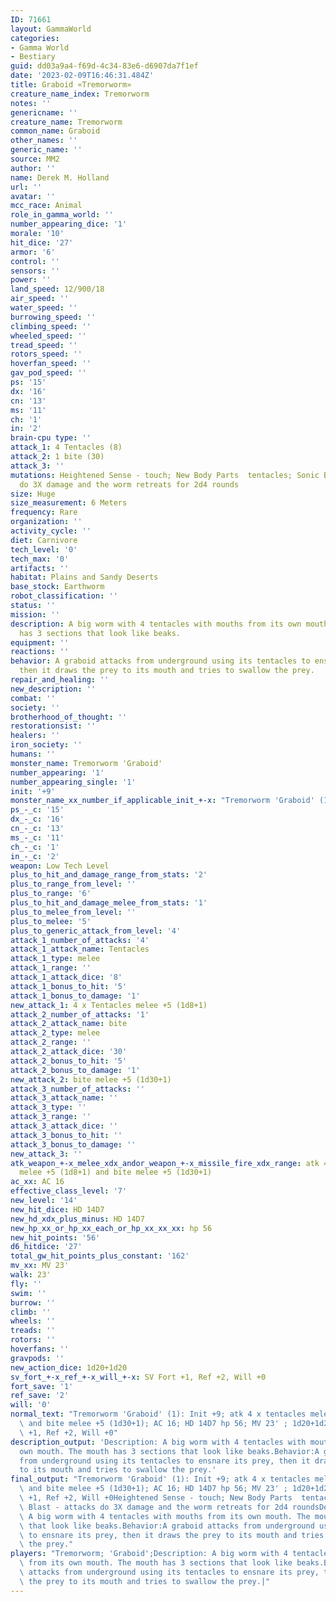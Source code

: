 ```yaml
---
ID: 71661
layout: GammaWorld
categories:
- Gamma World
- Bestiary
guid: dd03a9a4-f69d-4c34-83e6-d6907da7f1ef
date: '2023-02-09T16:46:31.484Z'
title: Graboid «Tremorworm»
creature_name_index: Tremorworm
notes: ''
genericname: ''
creature_name: Tremorworm
common_name: Graboid
other_names: ''
generic_name: ''
source: MM2
author: ''
name: Derek M. Holland
url: ''
avatar: ''
mcc_race: Animal
role_in_gamma_world: ''
number_appearing_dice: '1'
morale: '10'
hit_dice: '27'
armor: '6'
control: ''
sensors: ''
power: ''
land_speed: 12/900/18
air_speed: ''
water_speed: ''
burrowing_speed: ''
climbing_speed: ''
wheeled_speed: ''
tread_speed: ''
rotors_speed: ''
hoverfan_speed: ''
gav_pod_speed: ''
ps: '15'
dx: '16'
cn: '13'
ms: '11'
ch: '1'
in: '2'
brain-cpu type: ''
attack_1: 4 Tentacles (8)
attack_2: 1 bite (30)
attack_3: ''
mutations: Heightened Sense - touch; New Body Parts  tentacles; Sonic Blast - attacks
  do 3X damage and the worm retreats for 2d4 rounds
size: Huge
size_measurement: 6 Meters
frequency: Rare
organization: ''
activity_cycle: ''
diet: Carnivore
tech_level: '0'
tech_max: '0'
artifacts: ''
habitat: Plains and Sandy Deserts
base_stock: Earthworm
robot_classification: ''
status: ''
mission: ''
description: A big worm with 4 tentacles with mouths from its own mouth. The mouth
  has 3 sections that look like beaks.
equipment: ''
reactions: ''
behavior: A graboid attacks from underground using its tentacles to ensnare its prey,
  then it draws the prey to its mouth and tries to swallow the prey.
repair_and_healing: ''
new_description: ''
combat: ''
society: ''
brotherhood_of_thought: ''
restorationsist: ''
healers: ''
iron_society: ''
humans: ''
monster_name: Tremorworm 'Graboid'
number_appearing: '1'
number_appearing_single: '1'
init: '+9'
monster_name_xx_number_if_applicable_init_+-x: "Tremorworm 'Graboid' (1): Init +9"
ps_-_c: '15'
dx_-_c: '16'
cn_-_c: '13'
ms_-_c: '11'
ch_-_c: '1'
in_-_c: '2'
weapon: Low Tech Level
plus_to_hit_and_damage_range_from_stats: '2'
plus_to_range_from_level: ''
plus_to_range: '6'
plus_to_hit_and_damage_melee_from_stats: '1'
plus_to_melee_from_level: ''
plus_to_melee: '5'
plus_to_generic_attack_from_level: '4'
attack_1_number_of_attacks: '4'
attack_1_attack_name: Tentacles
attack_1_type: melee
attack_1_range: ''
attack_1_attack_dice: '8'
attack_1_bonus_to_hit: '5'
attack_1_bonus_to_damage: '1'
new_attack_1: 4 x Tentacles melee +5 (1d8+1)
attack_2_number_of_attacks: '1'
attack_2_attack_name: bite
attack_2_type: melee
attack_2_range: ''
attack_2_attack_dice: '30'
attack_2_bonus_to_hit: '5'
attack_2_bonus_to_damage: '1'
new_attack_2: bite melee +5 (1d30+1)
attack_3_number_of_attacks: ''
attack_3_attack_name: ''
attack_3_type: ''
attack_3_range: ''
attack_3_attack_dice: ''
attack_3_bonus_to_hit: ''
attack_3_bonus_to_damage: ''
new_attack_3: ''
atk_weapon_+-x_melee_xdx_andor_weapon_+-x_missile_fire_xdx_range: atk 4 x tentacles
  melee +5 (1d8+1) and bite melee +5 (1d30+1)
ac_xx: AC 16
effective_class_level: '7'
new_level: '14'
new_hit_dice: HD 14D7
new_hd_xdx_plus_minus: HD 14D7
new_hp_xx_or_hp_xx_each_or_hp_xx_xx_xx: hp 56
new_hit_points: '56'
d6_hitdice: '27'
total_gw_hit_points_plus_constant: '162'
mv_xx: MV 23'
walk: 23'
fly: ''
swim: ''
burrow: ''
climb: ''
wheels: ''
treads: ''
rotors: ''
hoverfans: ''
gravpods: ''
new_action_dice: 1d20+1d20
sv_fort_+-x_ref_+-x_will_+-x: SV Fort +1, Ref +2, Will +0
fort_save: '1'
ref_save: '2'
will: '0'
normal_text: "Tremorworm 'Graboid' (1): Init +9; atk 4 x tentacles melee +5 (1d8+1)\
  \ and bite melee +5 (1d30+1); AC 16; HD 14D7 hp 56; MV 23' ; 1d20+1d20; SV Fort\
  \ +1, Ref +2, Will +0"
description_output: 'Description: A big worm with 4 tentacles with mouths from its
  own mouth. The mouth has 3 sections that look like beaks.Behavior:A graboid attacks
  from underground using its tentacles to ensnare its prey, then it draws the prey
  to its mouth and tries to swallow the prey.'
final_output: "Tremorworm 'Graboid' (1): Init +9; atk 4 x tentacles melee +5 (1d8+1)\
  \ and bite melee +5 (1d30+1); AC 16; HD 14D7 hp 56; MV 23' ; 1d20+1d20; SV Fort\
  \ +1, Ref +2, Will +0Heightened Sense - touch; New Body Parts  tentacles; Sonic\
  \ Blast - attacks do 3X damage and the worm retreats for 2d4 roundsDescription:\
  \ A big worm with 4 tentacles with mouths from its own mouth. The mouth has 3 sections\
  \ that look like beaks.Behavior:A graboid attacks from underground using its tentacles\
  \ to ensnare its prey, then it draws the prey to its mouth and tries to swallow\
  \ the prey."
players: "Tremorworm; 'Graboid';Description: A big worm with 4 tentacles with mouths\
  \ from its own mouth. The mouth has 3 sections that look like beaks.Behavior:A graboid\
  \ attacks from underground using its tentacles to ensnare its prey, then it draws\
  \ the prey to its mouth and tries to swallow the prey.|"
---
```

</br>